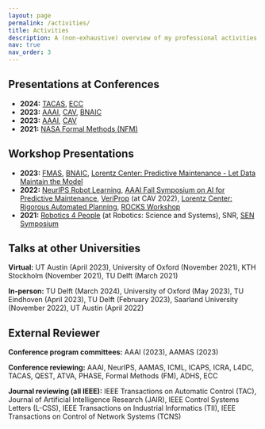 ```yaml
---
layout: page
permalink: /activities/
title: Activities
description: A (non-exhaustive) overview of my professional activities.
nav: true
nav_order: 3
---
```


Presentations at Conferences
------

- **2024:** [TACAS](https://etaps.org/2024/conferences/tacas/), [ECC](https://ecc24.euca-ecc.org/)
- **2023:** [AAAI](https://aaai-23.aaai.org/), [CAV](https://www.i-cav.org/2023/), [BNAIC](https://bnaic2023.tudelft.nl/)
- **2023:** [AAAI](https://aaai.org/conference/aaai/aaai-22/), [CAV](https://i-cav.org/2022/)
- **2021:** [NASA Formal Methods (NFM)](https://shemesh.larc.nasa.gov/NFM/history.html)

Workshop Presentations
------

- **2023:** [FMAS](https://fmasworkshop.github.io/FMAS2023/), [BNAIC](https://bnaic2023.tudelft.nl/), [Lorentz Center: Predictive Maintenance - Let Data Maintain the Model](https://www.lorentzcenter.nl/site/index.php?pntHandler=WorkshopTemplatePage&pntType=ConPagina&id=1880)
- **2022:** [NeurIPS Robot Learning](http://www.robot-learning.ml/2022/), [AAAI Fall Symposium on AI for Predictive Maintenance](https://autonlab.org/pmx_aaai_fss_2022/), [VeriProp](https://veriprop.github.io/2022/) (at CAV 2022), [Lorentz Center: Rigorous Automated Planning](https://www.lorentzcenter.nl/rigorous-automated-planning-2022.html), [ROCKS Workshop](https://www.modestchecker.net/rocks2022/)
- **2021:** [Robotics 4 People](https://sites.google.com/view/r4p2021/?pli=1) (at Robotics: Science and Systems), SNR, [SEN Symposium](https://www.sen-symposium.nl/)

Talks at other Universities
------
**Virtual:** UT Austin (April 2023), University of Oxford (November 2021), KTH Stockholm (November 2021), TU Delft (March 2021) 

**In-person:** TU Delft (March 2024), University of Oxford (May 2023), TU Eindhoven (April 2023), TU Delft (February 2023), Saarland University (November 2022), UT Austin (April 2022)

External Reviewer
------
**Conference program committees:** AAAI (2023), AAMAS (2023)

**Conference reviewing:** AAAI, NeurIPS, AAMAS, ICML, ICAPS, ICRA, L4DC, TACAS, QEST, ATVA, PHASE, Formal Methods (FM), ADHS, ECC

**Journal reviewing (all IEEE):** IEEE Transactions on Automatic Control (TAC), Journal of Artificial Intelligence Research (JAIR), IEEE Control Systems Letters (L-CSS), IEEE Transactions on Industrial Informatics (TII), IEEE Transactions on Control of Network Systems (TCNS)
